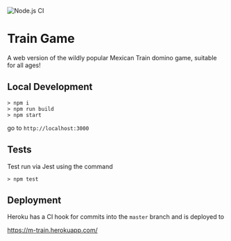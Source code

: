 ![Node.js CI](https://github.com/arkham-industries/train-game/workflows/Node.js%20CI/badge.svg)

# Train Game

A web version of the wildly popular Mexican Train domino game, suitable for all ages!

## Local Development

```
> npm i
> npm run build
> npm start
```

go to `http://localhost:3000`

## Tests

Test run via Jest using the command 

```
> npm test
```

## Deployment

Heroku has a CI hook for commits into the `master` branch and is deployed to

https://m-train.herokuapp.com/